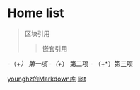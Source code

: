 # Home list

> 区块引用
>> 嵌套引用

-（+*） 第一项 -（+*） 第二项 - （+*）第三项


[younghz的Markdown库](https:://github.com/younghz/Markdown "Markdown")
[list](https://cheney19.github.io/home/list.html)
